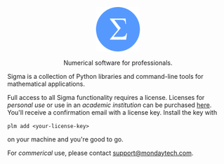 <p align="center">
  <a href="https://github.com/sigma-py/"><img alt="sigma" src="https://raw.githubusercontent.com/sigma-py/.github/main/logo/sigma-logo.svg" width="20%"></a>
  <p align="center">Numerical software for professionals.</p>
</p>

Sigma is a collection of Python libraries and command-line tools for
mathematical applications.

Full access to all Sigma functionality requires a license. Licenses for
_personal use_ or use in an _academic institution_ can be purchased
[here](https://buy.stripe.com/aEUg1H38OgDw5qMfZ3).
You'll receive a confirmation email with a license key. Install the key with

```
plm add <your-license-key>
```

on your machine and you're good to go.

For _commerical_ use, please contact support@mondaytech.com.
